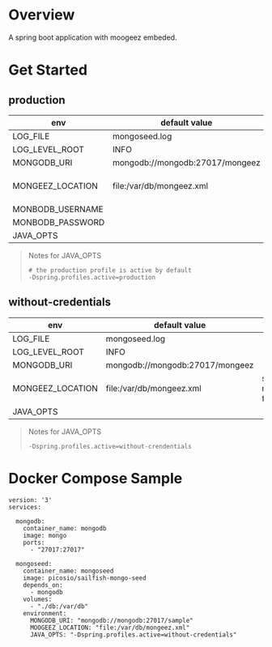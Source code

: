 # Overview

A spring boot application with moogeez embeded.

# Get Started

## production

env | default value | desc
---|---|---
LOG_FILE | mongoseed.log 
LOG_LEVEL_ROOT | INFO
MONGODB_URI | mongodb://mongodb:27017/mongeez
MONGEEZ_LOCATION | file:/var/db/mongeez.xml | spring resource format 
MONBODB_USERNAME |
MONBODB_PASSWORD |
JAVA_OPTS | 

> Notes for JAVA_OPTS
>
>```
># the production profile is active by default
>-Dspring.profiles.active=production  
>```

## without-credentials

env | default value | desc
---|---|---
LOG_FILE | mongoseed.log 
LOG_LEVEL_ROOT | INFO
MONGODB_URI | mongodb://mongodb:27017/mongeez
MONGEEZ_LOCATION | file:/var/db/mongeez.xml  | spring resource format
JAVA_OPTS | 

> Notes for JAVA_OPTS
>
>```
>-Dspring.profiles.active=without-crendentials
>```

# Docker Compose Sample 

```
version: '3'
services:

  mongodb:
    container_name: mongodb
    image: mongo
    ports:
      - "27017:27017"

  mongoseed:
    container_name: mongoseed
    image: picosio/sailfish-mongo-seed
    depends_on:
      - mongodb
    volumes:
      - "./db:/var/db"
    environment:
      MONGODB_URI: "mongodb://mongodb:27017/sample"
      MOOGEEZ_LOCATION: "file:/var/db/mongeez.xml"
      JAVA_OPTS: "-Dspring.profiles.active=without-credentials"
```